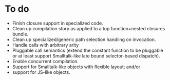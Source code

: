 # To do

* Finish closure support in specialized code.
* Clean up compilation story as applied to a top function+nested closures bundle.
* Clean up specialized/generic path selection handling on invocation.
* Handle calls with arbitrary arity
* Pluggable call semantics (extend the constant function to be pluggable or at least
  support Smalltalk-like late bound selector-based dispatch).
* Enable concurrent compilation.
* Support for Smalltalk-like objects with flexible layout; and/or
* support for JS-like objects.